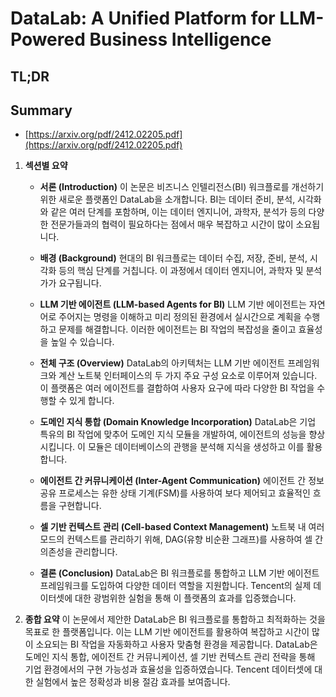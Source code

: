 # DataLab: A Unified Platform for LLM-Powered Business Intelligence
## TL;DR
## Summary
- [https://arxiv.org/pdf/2412.02205.pdf](https://arxiv.org/pdf/2412.02205.pdf)

1. **섹션별 요약**

   - **서론 (Introduction)**
     이 논문은 비즈니스 인텔리전스(BI) 워크플로를 개선하기 위한 새로운 플랫폼인 DataLab을 소개합니다. BI는 데이터 준비, 분석, 시각화와 같은 여러 단계를 포함하며, 이는 데이터 엔지니어, 과학자, 분석가 등의 다양한 전문가들과의 협력이 필요하다는 점에서 매우 복잡하고 시간이 많이 소요됩니다.

   - **배경 (Background)**
     현대의 BI 워크플로는 데이터 수집, 저장, 준비, 분석, 시각화 등의 핵심 단계를 거칩니다. 이 과정에서 데이터 엔지니어, 과학자 및 분석가가 요구됩니다.

   - **LLM 기반 에이전트 (LLM-based Agents for BI)**
     LLM 기반 에이전트는 자연어로 주어지는 명령을 이해하고 미리 정의된 환경에서 실시간으로 계획을 수행하고 문제를 해결합니다. 이러한 에이전트는 BI 작업의 복잡성을 줄이고 효율성을 높일 수 있습니다.

   - **전체 구조 (Overview)**
     DataLab의 아키텍처는 LLM 기반 에이전트 프레임워크와 계산 노트북 인터페이스의 두 가지 주요 구성 요소로 이루어져 있습니다. 이 플랫폼은 여러 에이전트를 결합하여 사용자 요구에 따라 다양한 BI 작업을 수행할 수 있게 합니다.

   - **도메인 지식 통합 (Domain Knowledge Incorporation)**
     DataLab은 기업 특유의 BI 작업에 맞추어 도메인 지식 모듈을 개발하여, 에이전트의 성능을 향상시킵니다. 이 모듈은 데이터베이스의 관행을 분석해 지식을 생성하고 이를 활용합니다.

   - **에이전트 간 커뮤니케이션 (Inter-Agent Communication)**
     에이전트 간 정보 공유 프로세스는 유한 상태 기계(FSM)를 사용하여 보다 제어되고 효율적인 흐름을 구현합니다.

   - **셀 기반 컨텍스트 관리 (Cell-based Context Management)**
     노트북 내 여러 모드의 컨텍스트를 관리하기 위해, DAG(유향 비순환 그래프)를 사용하여 셀 간 의존성을 관리합니다.

   - **결론 (Conclusion)**
     DataLab은 BI 워크플로를 통합하고 LLM 기반 에이전트 프레임워크를 도입하여 다양한 데이터 역할을 지원합니다. Tencent의 실제 데이터셋에 대한 광범위한 실험을 통해 이 플랫폼의 효과를 입증했습니다.

2. **종합 요약**
   이 논문에서 제안한 DataLab은 BI 워크플로를 통합하고 최적화하는 것을 목표로 한 플랫폼입니다. 이는 LLM 기반 에이전트를 활용하여 복잡하고 시간이 많이 소요되는 BI 작업을 자동화하고 사용자 맞춤형 환경을 제공합니다. DataLab은 도메인 지식 통합, 에이전트 간 커뮤니케이션, 셀 기반 컨텍스트 관리 전략을 통해 기업 환경에서의 구현 가능성과 효율성을 입증하였습니다. Tencent 데이터셋에 대한 실험에서 높은 정확성과 비용 절감 효과를 보여줍니다.